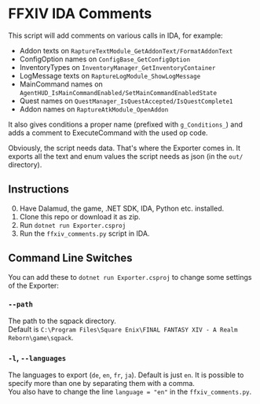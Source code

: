 # FFXIV IDA Comments

This script will add comments on various calls in IDA, for example:

- Addon texts on `RaptureTextModule_GetAddonText/FormatAddonText`
- ConfigOption names on `ConfigBase_GetConfigOption`
- InventoryTypes on `InventoryManager_GetInventoryContainer`
- LogMessage texts on `RaptureLogModule_ShowLogMessage`
- MainCommand names on `AgentHUD_IsMainCommandEnabled/SetMainCommandEnabledState`
- Quest names on `QuestManager_IsQuestAccepted/IsQuestComplete1`
- Addon names on `RaptureAtkModule_OpenAddon`

It also gives conditions a proper name (prefixed with `g_Conditions_`) and adds a comment to ExecuteCommand with the used op code.

Obviously, the script needs data. That's where the Exporter comes in. It exports all the text and enum values the script needs as json (in the `out/` directory).

## Instructions

0) Have Dalamud, the game, .NET SDK, IDA, Python etc. installed.
1) Clone this repo or download it as zip.
2) Run `dotnet run Exporter.csproj`
3) Run the `ffxiv_comments.py` script in IDA.

## Command Line Switches

You can add these to `dotnet run Exporter.csproj` to change some settings of the Exporter:

### `--path`

The path to the sqpack directory.  
Default is `C:\Program Files\Square Enix\FINAL FANTASY XIV - A Realm Reborn\game\sqpack`.

### `-l`, `--languages`

The languages to export (`de`, `en`, `fr`, `ja`). Default is just `en`. It is possible to specify more than one by separating them with a comma.  
You also have to change the line `language = "en"` in the `ffxiv_comments.py`.

